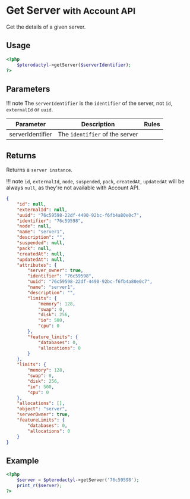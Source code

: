 # Get Server <small>with Account API</small>
Get the details of a given server.

## Usage
``` php
<?php
	$pterodactyl->getServer($serverIdentifier);
?>
```

## Parameters

!!! note
    The `serverIdentifier` is the `identifier` of the server, not `id`, `externalId` or `uuid`.

| Parameter | Description | Rules |
| - | - | - |
| serverIdentifier | The `identifier` of the server | |

## Returns

Returns a `server instance`.

!!! note
    `id`, `externalId`, `node`, `suspended`, `pack`, `createdAt`, `updatedAt` will be always `null`, as they're not available with Account API.

``` json
{
	"id": null,
	"externalId": null,
	"uuid": "76c59598-22df-4490-92bc-f6fb4a80e0c7",
	"identifier": "76c59598",
	"node": null,
	"name": "server1",
	"description": "",
	"suspended": null,
	"pack": null,
	"createdAt": null,
	"updatedAt": null,
	"attributes": {
		"server_owner": true,
		"identifier": "76c59598",
		"uuid": "76c59598-22df-4490-92bc-f6fb4a80e0c7",
		"name": "server1",
		"description": "",
		"limits": {
			"memory": 128,
			"swap": 0,
			"disk": 256,
			"io": 500,
			"cpu": 0
		},
		"feature_limits": {
			"databases": 0,
			"allocations": 0
		}
	},
	"limits": {
		"memory": 128,
		"swap": 0,
		"disk": 256,
		"io": 500,
		"cpu": 0
	},
	"allocations": [],
	"object": "server",
	"serverOwner": true,
	"featureLimits": {
		"databases": 0,
		"allocations": 0
	}
}
```

## Example

``` php
<?php
	$server = $pterodactyl->getServer('76c59598');
	print_r($server);
?>
```